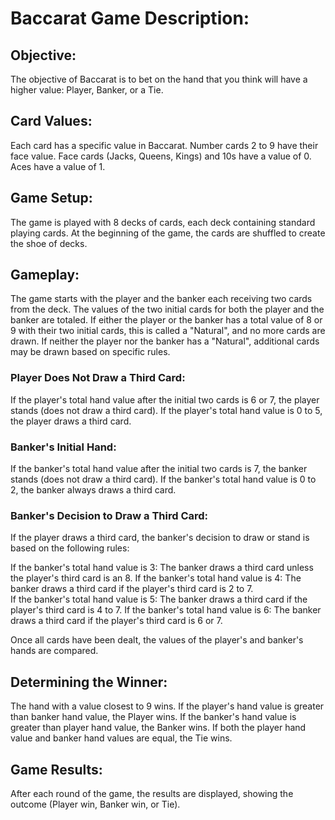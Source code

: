 # Baccarat Game Description:
## Objective:

The objective of Baccarat is to bet on the hand that you think will have a higher value: Player, Banker, or a Tie.

## Card Values:
Each card has a specific value in Baccarat.
Number cards 2 to 9 have their face value.
Face cards (Jacks, Queens, Kings) and 10s have a value of 0.
Aces have a value of 1.

## Game Setup:
The game is played with 8 decks of cards, each deck containing standard playing cards.
At the beginning of the game, the cards are shuffled to create the shoe of decks.

## Gameplay:
The game starts with the player and the banker each receiving two cards from the deck.
The values of the two initial cards for both the player and the banker are totaled.
If either the player or the banker has a total value of 8 or 9 with their two initial cards, this is called a "Natural", and no more cards are drawn.
If neither the player nor the banker has a "Natural", additional cards may be drawn based on specific rules.

### Player Does Not Draw a Third Card:
If the player's total hand value after the initial two cards is 6 or 7, the player stands (does not draw a third card).
If the player's total hand value is 0 to 5, the player draws a third card.

### Banker's Initial Hand:
If the banker's total hand value after the initial two cards is 7, the banker stands (does not draw a third card).
If the banker's total hand value is 0 to 2, the banker always draws a third card.

### Banker's Decision to Draw a Third Card:
If the player draws a third card, the banker's decision to draw or stand is based on the following rules:

If the banker's total hand value is 3:
    The banker draws a third card unless the player's third card is an 8.
If the banker's total hand value is 4:
    The banker draws a third card if the player's third card is 2 to 7.   
If the banker's total hand value is 5:
    The banker draws a third card if the player's third card is 4 to 7.
If the banker's total hand value is 6:
    The banker draws a third card if the player's third card is 6 or 7.

Once all cards have been dealt, the values of the player's and banker's hands are compared.

## Determining the Winner:
The hand with a value closest to 9 wins.
If the player's hand value is greater than banker hand value, the Player wins.
If the banker's hand value is greater than player hand value, the Banker wins.
If both the player hand value and banker hand values are equal, the Tie wins.

## Game Results:
After each round of the game, the results are displayed, showing the outcome (Player win, Banker win, or Tie).

